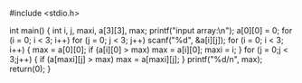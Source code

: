 #include <stdio.h>

int main()
{
	int i, j, maxi, a[3][3], max;
	printf("input array:\n");
	a[0][0] = 0;
	for (i = 0; i < 3; i++)
		for (j = 0; j < 3; j++)
			scanf("%d", &a[i][j]);
	for (i = 0; i < 3; i++)
	{
		max = a[0][0];
		if (a[i][0] > max)	max = a[i][0];
		maxi = i;
	}
	for (j = 0;j < 3;j++)
	{
		if (a[maxi][j] > max)	max = a[maxi][j];
	}
	printf("%d/n", max);
	return(0);
}
